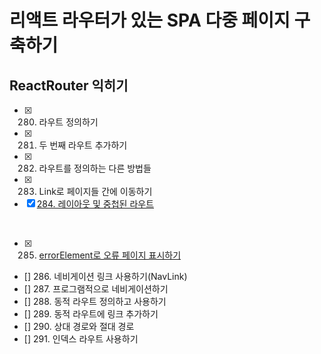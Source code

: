# 리액트 라우터가 있는 SPA 다중 페이지 구축하기

## ReactRouter 익히기

- [x] 280. 라우트 정의하기
- [x] 281. 두 번째 라우트 추가하기
- [x] 282. 라우트를 정의하는 다른 방법들
- [x] 283. Link로 페이지들 간에 이동하기
- [x] [284. 레이아웃 및 중첩된 라우트](https://github.com/chaehaeun/React-section20/issues/1)

<br/>

- [x] 285. [errorElement로 오류 페이지 표시하기](https://github.com/chaehaeun/React-section20/issues/2)
- [] 286. 네비게이션 링크 사용하기(NavLink)
- [] 287. 프로그램적으로 네비게이션하기
- [] 288. 동적 라우트 정의하고 사용하기
- [] 289. 동적 라우트에 링크 추가하기
- [] 290. 상대 경로와 절대 경로
- [] 291. 인덱스 라우트 사용하기
